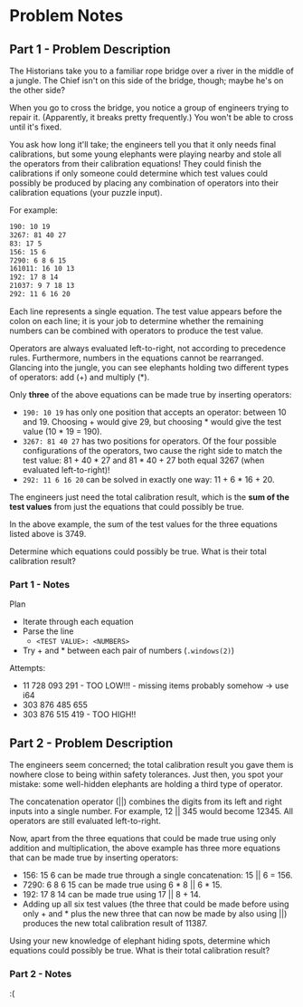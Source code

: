 # Problem Notes

## Part 1 - Problem Description

The Historians take you to a familiar rope bridge over a river in the middle of a jungle. The Chief isn't on this side of the bridge, though; maybe he's on the other side?

When you go to cross the bridge, you notice a group of engineers trying to repair it. (Apparently, it breaks pretty frequently.) You won't be able to cross until it's fixed.

You ask how long it'll take; the engineers tell you that it only needs final calibrations, but some young elephants were playing nearby and stole all the operators from their calibration equations! They could finish the calibrations if only someone could determine which test values could possibly be produced by placing any combination of operators into their calibration equations (your puzzle input).

For example:

```txt
190: 10 19
3267: 81 40 27
83: 17 5
156: 15 6
7290: 6 8 6 15
161011: 16 10 13
192: 17 8 14
21037: 9 7 18 13
292: 11 6 16 20
```

Each line represents a single equation. The test value appears before the colon on each line; it is your job to determine whether the remaining numbers can be combined with operators to produce the test value.

Operators are always evaluated left-to-right, not according to precedence rules. Furthermore, numbers in the equations cannot be rearranged. Glancing into the jungle, you can see elephants holding two different types of operators: add (+) and multiply (*).

Only **three** of the above equations can be made true by inserting operators:

- `190: 10 19` has only one position that accepts an operator: between 10 and 19. Choosing + would give 29, but choosing * would give the test value (10 * 19 = 190).
- `3267: 81 40 27` has two positions for operators. Of the four possible configurations of the operators, two cause the right side to match the test value: 81 + 40 * 27 and 81 * 40 + 27 both equal 3267 (when evaluated left-to-right)!
- `292: 11 6 16 20` can be solved in exactly one way: 11 + 6 * 16 + 20.

The engineers just need the total calibration result, which is the **sum of the test values**
from just the equations that could possibly be true.

In the above example, the sum of the test values for the three equations listed above is 3749.

Determine which equations could possibly be true. What is their total calibration result?

### Part 1 - Notes

Plan

- Iterate through each equation
- Parse the line
  - `<TEST VALUE>: <NUMBERS>`
- Try + and * between each pair of numbers (`.windows(2)`)

Attempts:

-  11 728 093 291 - TOO LOW!!! - missing items probably somehow -> use i64
- 303 876 485 655
- 303 876 515 419 - TOO HIGH!!



## Part 2 - Problem Description

The engineers seem concerned; the total calibration result you gave them is nowhere close to being within safety tolerances. Just then, you spot your mistake: some well-hidden elephants are holding a third type of operator.

The concatenation operator (||) combines the digits from its left and right inputs into a single number. For example, 12 || 345 would become 12345. All operators are still evaluated left-to-right.

Now, apart from the three equations that could be made true using only addition and multiplication, the above example has three more equations that can be made true by inserting operators:

- 156: 15 6 can be made true through a single concatenation: 15 || 6 = 156.
- 7290: 6 8 6 15 can be made true using 6 * 8 || 6 * 15.
- 192: 17 8 14 can be made true using 17 || 8 + 14.
- Adding up all six test values (the three that could be made before using only + and * plus the new three that can now be made by also using ||) produces the new total calibration result of 11387.

Using your new knowledge of elephant hiding spots, determine which equations could possibly be true. What is their total calibration result?

### Part 2 - Notes

:(
